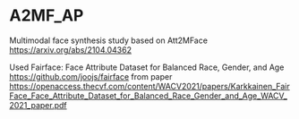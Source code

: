 # A2MF_AP

Multimodal face synthesis study based on Att2MFace https://arxiv.org/abs/2104.04362

Used Fairface: Face Attribute Dataset for Balanced Race, Gender, and Age https://github.com/joojs/fairface from paper https://openaccess.thecvf.com/content/WACV2021/papers/Karkkainen_FairFace_Face_Attribute_Dataset_for_Balanced_Race_Gender_and_Age_WACV_2021_paper.pdf
